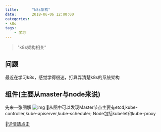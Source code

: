 ```yaml
---
title:      "k8s架构"
date:       2018-06-06 12:00:00
categories:
- k8s
tags:
    - 学习
---
```



> "k8s架构相关“

## 问题

最近在学习k8s，感觉学得很迷，打算弄清楚k8s的系统架构

## 组件(主要从master与node来说)
先来一张图解
![img](https://jimmysong.io/kubernetes-handbook/images/architecture.png)
从图中可以发现Master节点主要有etcd,kube-controller,kube-apiserver,kube-scheduler; Node包括kubelet和kube-proxy

[详情请点击](https://jimmysong.io/kubernetes-handbook/concepts/)



